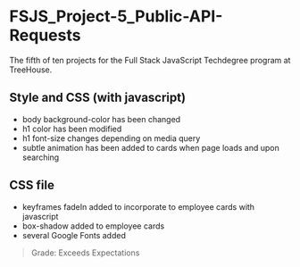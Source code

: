 # FSJS_Project-5_Public-API-Requests
The fifth of ten projects for the Full Stack JavaScript Techdegree program at TreeHouse. 

## Style and CSS (with javascript)
- body background-color has been changed
- h1 color has been modified
- h1 font-size changes depending on media query
- subtle animation has been added to cards when page loads and upon searching
## CSS file
- keyframes fadeIn added to incorporate to employee cards with javascript
- box-shadow added to employee cards
- several Google Fonts added 

> Grade: Exceeds Expectations